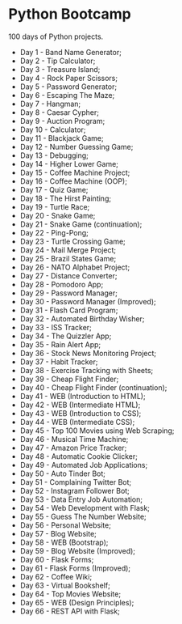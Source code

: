 # Python Bootcamp

100 days of Python projects.

- Day 1 - Band Name Generator;
- Day 2 - Tip Calculator;
- Day 3 - Treasure Island;
- Day 4 - Rock Paper Scissors;
- Day 5 - Password Generator;
- Day 6 - Escaping The Maze;
- Day 7 - Hangman;
- Day 8 - Caesar Cypher;
- Day 9 - Auction Program;
- Day 10 - Calculator;
- Day 11 - Blackjack Game;
- Day 12 - Number Guessing Game;
- Day 13 - Debugging;
- Day 14 - Higher Lower Game;
- Day 15 - Coffee Machine Project;
- Day 16 - Coffee Machine (OOP);
- Day 17 - Quiz Game;
- Day 18 - The Hirst Painting;
- Day 19 - Turtle Race;
- Day 20 - Snake Game;
- Day 21 - Snake Game (continuation);
- Day 22 - Ping-Pong;
- Day 23 - Turtle Crossing Game;
- Day 24 - Mail Merge Project;
- Day 25 - Brazil States Game;
- Day 26 - NATO Alphabet Project;
- Day 27 - Distance Converter;
- Day 28 - Pomodoro App;
- Day 29 - Password Manager;
- Day 30 - Password Manager (Improved);
- Day 31 - Flash Card Program;
- Day 32 - Automated Birthday Wisher;
- Day 33 - ISS Tracker;
- Day 34 - The Quizzler App;
- Day 35 - Rain Alert App;
- Day 36 - Stock News Monitoring Project;
- Day 37 - Habit Tracker;
- Day 38 - Exercise Tracking with Sheets;
- Day 39 - Cheap Flight Finder;
- Day 40 - Cheap Flight Finder (continuation);
- Day 41 - WEB (Introduction to HTML);
- Day 42 - WEB (Intermediate HTML);
- Day 43 - WEB (Introduction to CSS);
- Day 44 - WEB (Intermediate CSS);
- Day 45 - Top 100 Movies using Web Scraping;
- Day 46 - Musical Time Machine;
- Day 47 - Amazon Price Tracker;
- Day 48 - Automatic Cookie Clicker;
- Day 49 - Automated Job Applications;
- Day 50 - Auto Tinder Bot;
- Day 51 - Complaining Twitter Bot;
- Day 52 - Instagram Follower Bot;
- Day 53 - Data Entry Job Automation;
- Day 54 - Web Development with Flask;
- Day 55 - Guess The Number Website;
- Day 56 - Personal Website;
- Day 57 - Blog Website;
- Day 58 - WEB (Bootstrap);
- Day 59 - Blog Website (Improved);
- Day 60 - Flask Forms;
- Day 61 - Flask Forms (Improved);
- Day 62 - Coffee Wiki;
- Day 63 - Virtual Bookshelf;
- Day 64 - Top Movies Website;
- Day 65 - WEB (Design Principles);
- Day 66 - REST API with Flask;
